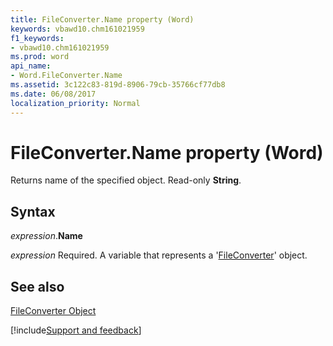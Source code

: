```yaml
---
title: FileConverter.Name property (Word)
keywords: vbawd10.chm161021959
f1_keywords:
- vbawd10.chm161021959
ms.prod: word
api_name:
- Word.FileConverter.Name
ms.assetid: 3c122c83-819d-8906-79cb-35766cf77db8
ms.date: 06/08/2017
localization_priority: Normal
---
```



# FileConverter.Name property (Word)

Returns name of the specified object. Read-only  **String**.


## Syntax

_expression_.**Name**

_expression_ Required. A variable that represents a '[FileConverter](Word.FileConverter.md)' object.


## See also


[FileConverter Object](Word.FileConverter.md)

[!include[Support and feedback](~/includes/feedback-boilerplate.md)]